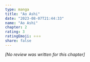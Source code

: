 ```yaml
---
type: manga
title: "Ao Ashi"
date: "2023-08-07T21:44:33"
name: "Ao Ashi"
chapter: 2
rating: 3
ratingEmoji: ⭐️⭐️⭐️
share: false
---
```


_[No review was written for this chapter]_
